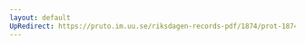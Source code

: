 ```yaml
---
layout: default
UpRedirect: https://pruto.im.uu.se/riksdagen-records-pdf/1874/prot-1874--fk--302/prot-1874--fk--302_005.pdf
---
```

